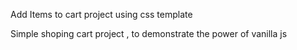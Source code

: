 Add Items to cart project using css template

Simple shoping cart project , to demonstrate the power of vanilla js
